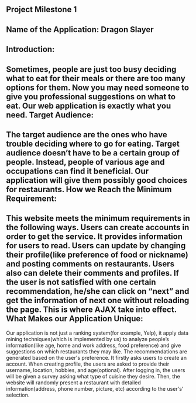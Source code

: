 Project Milestone 1
---------------------------------------------------------------------
Name of the Application: Dragon Slayer
---------------------------------------------------------------------
Introduction:
---------------------------------------------------------------------
Sometimes, people are just too busy deciding what to eat for their meals or there are too many options for them. Now you may need someone to give you professional suggestions on what to eat. Our web application is exactly what you need.
Target Audience: 
---------------------------------------------------------------------
The target audience are the ones who have trouble deciding where to go for eating. Target audience doesn’t have to be a certain group of people. Instead, people of various age and occupations can find it beneficial. Our application will give them possibly good choices for restaurants. 
How we Reach the Minimum Requirement:
---------------------------------------------------------------------
This website meets the minimum requirements in the following ways. Users can create accounts in order to get the service. It provides information for users to read. Users can update by changing their profile(like preference of food or nickname) and posting comments on restaurants. Users also can delete their comments and profiles. If the user is not satisfied with one certain recommendation, he/she can click on “next” and get the information of next one without reloading the page. This is where AJAX take into effect.
What Makes our Application Unique:
---------------------------------------------------------------------
Our application is not just a ranking system(for example, Yelp),  it apply data mining techniques(which is implemented by us) to analyze people’s information(like age, home and work address, food preference) and give suggestions on which restaurants they may like. The recommendations are generated based on the user's preference. It firstly asks users to create an account. When creating profile, the users are asked to provide their username, location, hobbies, and age(optional). After logging in, the users will be given a survey asking what type of cuisine they desire. Then, the website will randomly present a restaurant with detailed information(address, phone number, picture, etc) according to the user's’ selection. 
